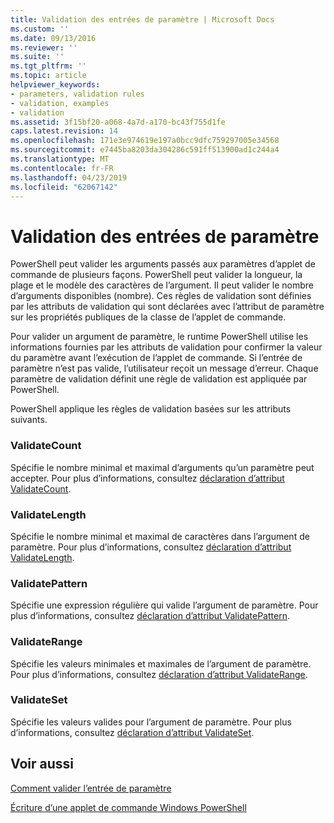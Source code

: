 ```yaml
---
title: Validation des entrées de paramètre | Microsoft Docs
ms.custom: ''
ms.date: 09/13/2016
ms.reviewer: ''
ms.suite: ''
ms.tgt_pltfrm: ''
ms.topic: article
helpviewer_keywords:
- parameters, validation rules
- validation, examples
- validation
ms.assetid: 3f15bf20-a068-4a7d-a170-bc43f755d1fe
caps.latest.revision: 14
ms.openlocfilehash: 171e3e974619e197a0bcc9dfc759297005e34568
ms.sourcegitcommit: e7445ba8203da304286c591ff513900ad1c244a4
ms.translationtype: MT
ms.contentlocale: fr-FR
ms.lasthandoff: 04/23/2019
ms.locfileid: "62067142"
---
```

# <a name="validating-parameter-input"></a>Validation des entrées de paramètre

PowerShell peut valider les arguments passés aux paramètres d’applet de commande de plusieurs façons.
PowerShell peut valider la longueur, la plage et le modèle des caractères de l’argument.
Il peut valider le nombre d’arguments disponibles (nombre).
Ces règles de validation sont définies par les attributs de validation qui sont déclarées avec l’attribut de paramètre sur les propriétés publiques de la classe de l’applet de commande.

Pour valider un argument de paramètre, le runtime PowerShell utilise les informations fournies par les attributs de validation pour confirmer la valeur du paramètre avant l’exécution de l’applet de commande.
Si l’entrée de paramètre n’est pas valide, l’utilisateur reçoit un message d’erreur.
Chaque paramètre de validation définit une règle de validation est appliquée par PowerShell.

PowerShell applique les règles de validation basées sur les attributs suivants.

### <a name="validatecount"></a>ValidateCount

Spécifie le nombre minimal et maximal d’arguments qu’un paramètre peut accepter.
Pour plus d’informations, consultez [déclaration d’attribut ValidateCount](./validatecount-attribute-declaration.md).

### <a name="validatelength"></a>ValidateLength

Spécifie le nombre minimal et maximal de caractères dans l’argument de paramètre.
Pour plus d’informations, consultez [déclaration d’attribut ValidateLength](./validatelength-attribute-declaration.md).

### <a name="validatepattern"></a>ValidatePattern

Spécifie une expression régulière qui valide l’argument de paramètre.
Pour plus d’informations, consultez [déclaration d’attribut ValidatePattern](./validatepattern-attribute-declaration.md).

### <a name="validaterange"></a>ValidateRange

Spécifie les valeurs minimales et maximales de l’argument de paramètre.
Pour plus d’informations, consultez [déclaration d’attribut ValidateRange](./validaterange-attribute-declaration.md).

### <a name="validateset"></a>ValidateSet

Spécifie les valeurs valides pour l’argument de paramètre.
Pour plus d’informations, consultez [déclaration d’attribut ValidateSet](./validateset-attribute-declaration.md).

## <a name="see-also"></a>Voir aussi

[Comment valider l’entrée de paramètre](./how-to-validate-parameter-input.md)

[Écriture d’une applet de commande Windows PowerShell](./writing-a-windows-powershell-cmdlet.md)
